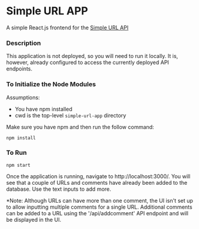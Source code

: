 # Simple URL APP
A simple React.js frontend for the [Simple URL API](https://github.com/gabalmat/simple-url-api)

### Description
This application is not deployed, so you will need to run it locally. It is, however, already configured to access 
the currently deployed API endpoints.

### To Initialize the Node Modules
Assumptions:
 - You have npm installed
 - cwd is the top-level `simple-url-app` directory
 
Make sure you have npm and then run the follow command:

```npm install```

### To Run
```npm start``` 

Once the application is running, navigate to http://localhost:3000/. You will see that a couple of URLs and comments
have already been added to the database. Use the text inputs to add more.

*Note: Although URLs can have more than one comment, the UI isn't set up to allow inputting multiple comments
for a single URL.  Additional comments can be added to a URL using the '/api/addcomment' API endpoint and will be 
displayed in the UI.